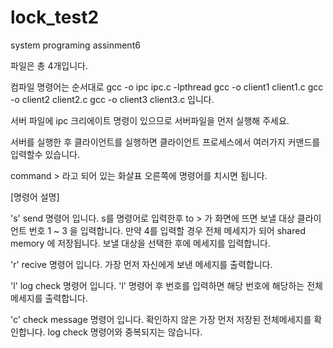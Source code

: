 # lock_test2
system programing assinment6

파일은 총 4개입니다.

컴파일 명령어는 순서대로
gcc -o ipc ipc.c -lpthread
gcc -o client1 client1.c
gcc -o client2 client2.c
gcc -o client3 client3.c 입니다.

서버 파일에 ipc 크리에이트 명령이 있으므로 서버파일을 먼저 실행해 주세요.

서버를 실행한 후 클라이언트를 실행하면 클라이언트 프로세스에서 여러가지 커맨드를 입력할수 있습니다.

command >  라고 되어 있는 화살표 오른쪽에 명령어를 치시면 됩니다.

[명령어 설명]

's' send 명령어 입니다. s를 명령어로 입력한후 to > 가 화면에 뜨면 보낼 대상 클라이언트 번호 1 ~ 3 을 입력합니다. 만약 4를 입력할 경우 전체 메세지가 되어 
shared memory 에 저장됩니다. 보낼 대상을 선택한 후에 메세지를 입력합니다.

'r' recive 명령어 입니다. 가장 먼저 자신에게 보낸 메세지를 출력합니다.

'l' log check 명령어 입니다. 'l' 명령어 후 번호를 입력하면 해당 번호에  해당하는 전체메세지를 출력합니다.

'c' check message 명령어 입니다. 확인하지 않은 가장 먼저 저장된 전체메세지를 확인합니다.
 log check 명령어와 중복되지는 않습니다. 
